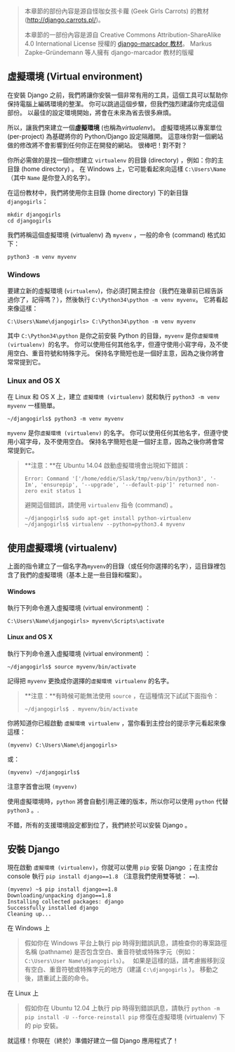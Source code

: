 > 本章節的部份內容是源自怪咖女孩卡蘿 (Geek Girls Carrots) 的教材(http://django.carrots.pl/)。
> 
> 本章節的一部份內容是源自 Creative Commons Attribution-ShareAlike 4.0 International License 授權的 [django-marcador 教材](http://django-marcador.keimlink.de/)。 Markus Zapke-Gründemann 等人擁有 django-marcador 教材的版權

## 虛擬環境 (Virtual environment)

在安裝 Django 之前，我們將讓你安裝一個非常有用的工具，這個工具可以幫助你保持電腦上編碼環境的整潔。 你可以跳過這個步驟，但我們強烈建議你完成這個部份。 以最佳的設定環境開始，將會在未來為省去很多麻煩。

所以，讓我們來建立一個**虛擬環境** (也稱為*virtualenv*)。 虛擬環境將以專案單位 (per-project) 為基礎將你的 Python/Django 設定隔離開。 這意味你對一個網站做的修改將不會影響到任何你正在開發的網站。 很棒吧！對不對？

你所必需做的是找一個你想建立 `virtualenv` 的目錄 (directory) ，例如：你的主目錄 (home directory) 。 在 Windows 上，它可能看起來向這樣 `C:\Users\Name` （其中 `Name` 是你登入的名字）。

在這份教材中，我們將使用你主目錄 (home directory) 下的新目錄 `djangogirls`：

    mkdir djangogirls
    cd djangogirls
    

我們將稱這個虛擬環境 (virtualenv) 為 `myvenv` ，一般的命令 (command) 格式如下：

    python3 -m venv myvenv
    

### Windows

要建立新的虛擬環境 (`virtualenv`)，你必須打開主控台（我們在幾章前已經告訴過你了，記得嗎？），然後執行 `C:\Python34\python -m venv myvenv`。 它將看起來像這樣：

    C:\Users\Name\djangogirls> C:\Python34\python -m venv myvenv
    

其中 `C:\Python34\python` 是你之前安裝 Python 的目錄，`myvenv` 是你`虛擬環境 (virtualenv) `的名字。 你可以使用任何其他名字，但遵守使用小寫字母，及不使用空白、重音符號和特殊字元。 保持名字簡短也是一個好主意，因為之後你將會常常提到它。

### Linux and OS X

在 Linux 和 OS X 上，建立 `虛擬環境 (virtualenv)` 就和執行 `python3 -m venv myvenv` 一樣簡單。

    ~/djangogirls$ python3 -m venv myvenv
    

`myvenv` 是你`虛擬環境 (virtualenv)` 的名字。 你可以使用任何其他名字，但遵守使用小寫字母，及不使用空白。 保持名字簡短也是一個好主意，因為之後你將會常常提到它。

> **注意：**在 Ubuntu 14.04 啟動虛擬環境會出現如下錯誤：
> 
>     Error: Command '['/home/eddie/Slask/tmp/venv/bin/python3', '-Im', 'ensurepip', '--upgrade', '--default-pip']' returned non-zero exit status 1
>     
> 
> 避開這個錯誤，請使用 `virtualenv` 指令 (command) 。
> 
>     ~/djangogirls$ sudo apt-get install python-virtualenv
>     ~/djangogirls$ virtualenv --python=python3.4 myvenv
>     

## 使用虛擬環境 (virtualenv)

上面的指令建立了一個名字為`myvenv`的目錄（或任何你選擇的名字），這目錄裡包含了我們的虛擬環境（基本上是一些目錄和檔案）。　

#### Windows

執行下列命令進入虛擬環境 (virtual environment) ：

    C:\Users\Name\djangogirls> myvenv\Scripts\activate
    

#### Linux and OS X

執行下列命令進入虛擬環境 (virtual environment) ：

    ~/djangogirls$ source myvenv/bin/activate
    

記得把 `myvenv` 更換成你選擇的`虛擬環境 virtualenv` 的名字。

> **注意：**有時候可能無法使用 `source` ，在這種情況下試試下面指令：
> 
>     ~/djangogirls$ . myvenv/bin/activate
>     

你將知道你已經啟動 `虛擬環境 virtualenv` ，當你看到主控台的提示字元看起來像這樣：

    (myvenv) C:\Users\Name\djangogirls>
    

或：

    (myvenv) ~/djangogirls$
    

注意字首會出現 `(myvenv)`

使用虛擬環境時，`python` 將會自動引用正確的版本，所以你可以使用 `python` 代替 `python3` 。.

不錯，所有的支援環境設定都到位了，我們終於可以安裝 Django 。

## 安裝 Django

現在啟動 `虛擬環境 (virtualenv)`，你就可以使用 `pip` 安裝 Django ；在主控台 console 執行 `pip install django==1.8` （注意我們使用雙等號： `==`).

    (myvenv) ~$ pip install django==1.8
    Downloading/unpacking django==1.8
    Installing collected packages: django
    Successfully installed django
    Cleaning up...
    

在 Windows 上

> 假如你在 Windows 平台上執行 pip 時得到錯誤訊息，請檢查你的專案路徑名稱 (pathname) 是否包含空白、重音符號或特殊字元（例如：`C:\Users\User Name\djangogirls`）。　 如果是這樣的話，請考慮搬移到沒有空白、重音符號或特殊字元的地方（建議 `C:\djangogirls` ）。 移動之後，請重試上面的命令。

在 Linux 上

> 假如你在 Ubuntu 12.04 上執行 pip 時得到錯誤訊息，請執行 `python -m pip install -U --force-reinstall pip` 修復在虛擬環境 (virtualenv) 下的 pip 安裝。

就這樣！你現在（終於）準備好建立一個 Django 應用程式了！